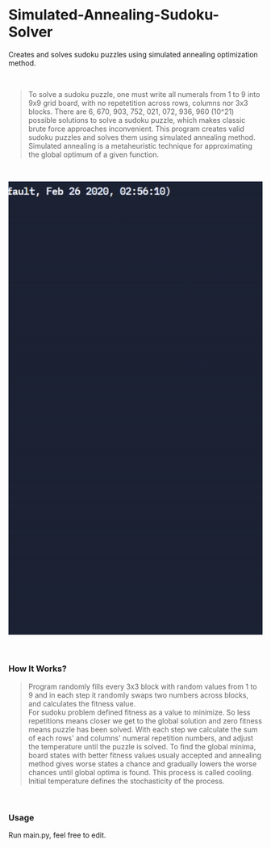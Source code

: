 # Simulated-Annealing-Sudoku-Solver
Creates and solves sudoku puzzles using simulated annealing optimization method.

<br>

>To solve a sudoku puzzle, one must write all numerals from 1 to 9 into 9x9 grid board, with no repetetition across rows, columns nor 3x3 blocks.
>There are 6, 670, 903, 752, 021, 072, 936, 960 (10^21) possible solutions to solve a sudoku puzzle, which makes classic brute force approaches inconvenient.
>This program creates valid sudoku puzzles and solves them using simulated annealing method.
>Simulated annealing is a metaheuristic technique for approximating the global optimum of a given function.

<br>

![](https://github.com/atlasrule/Simulated-Annealing-Sudoku-Solver/blob/main/sudo.gif)

<br>

### How It Works?
>Program randomly fills every 3x3 block with random values from 1 to 9 and in each step it randomly swaps two numbers across blocks, and calculates the fitness value.  
>For sudoku problem defined fitness as a value to minimize. So less repetitions means closer we get to the global solution and zero fitness means puzzle has been solved.
>With each step we calculate the sum of each rows' and columns' numeral repetition numbers, and adjust the temperature until the puzzle is solved.
>To find the global minima, board states with better fitness values usualy accepted and annealing method gives worse states a chance and gradually lowers the worse chances until global optima is found. This process is called cooling. Initial temperature defines the stochasticity of the process.

<br>

### Usage
Run main.py, feel free to edit.

